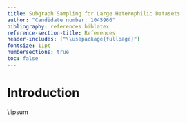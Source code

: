 ```yaml
---
title: Subgraph Sampling for Large Heterophilic Datasets
author: "Candidate number: 1045966"
bibliography: references.biblatex
reference-section-title: References
header-includes: ["\\usepackage{fullpage}"]
fontsize: 11pt
numbersections: true
toc: false
---
```


# Introduction

\lipsum
